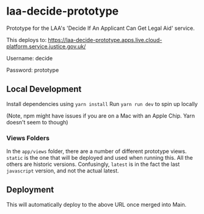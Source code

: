 # laa-decide-prototype
Prototype for the LAA's 'Decide If An Applicant Can Get Legal Aid' service.

This deploys to: 
https://laa-decide-prototype.apps.live.cloud-platform.service.justice.gov.uk/

Username: decide

Password: prototype

## Local Development

Install dependencies using `yarn install`
Run `yarn run dev` to spin up locally 

(Note, npm might have issues if you are on a Mac with an Apple Chip. Yarn doesn't seem to though)

### Views Folders

In the `app/views` folder, there are a number of different prototype views. `static` is the one that will be deployed and used when running this. All the others are historic versions. Confusingly, `latest` is in the fact the last `javascript` version, and not the actual latest. 

## Deployment

This will automatically deploy to the above URL once merged into Main. 